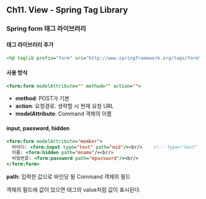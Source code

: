 ## Ch11. View - Spring Tag Library
### Spring form 태그 라이브러리
#### 태그 라이브러리 추가
```jsp
<%@ taglib prefix="form" uri="http://www.springframework.org/tags/form" %>
```

#### 사용 방식
```jsp
<form:form modelAttribute="" method="" action="">
```
- **method**: POST가 기본
- **action**: 요청경로. 생략할 시 현재 요청 URL
- **modelAttribute**: Command 객체의 이름

#### input, password, hidden
```jsp
<form:form modelAttribute="member">
  아이디: <form:input type="text" path="mid"/><br/>    <!-- type="text" 생략가능 -->
  이름: <form:hidden path="mname"/><br/>
  비밀번호: <form:password path="mpassword"/><br/>
</form:form>
```
**path**: 입력한 값으로 바인딩 될 Command 객체의 필드

객체의 필드에 값이 있으면 태그의 value처럼 값이 표시된다.
